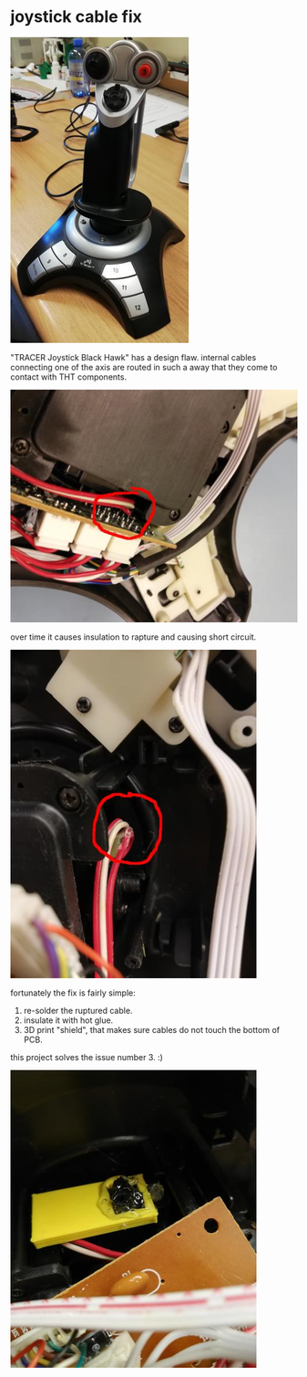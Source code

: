 # joystick cable fix

![tracer joystick in question](pic/joystick.jpg)

"TRACER Joystick Black Hawk" has a design flaw.
internal cables connecting one of the axis are routed in such a away that they come to contact with THT components.

![PCB collision on THT components](pic/PCB_collision.jpg)

over time it causes insulation to rapture and causing short circuit.

![ruptured cable](pic/ruptured_cable.jpg)


fortunately the fix is fairly simple:
1) re-solder the ruptured cable.
2) insulate it with hot glue.
3) 3D print "shield", that makes sure cables do not touch the bottom of PCB.

this project solves the issue number 3. :)

![fix](pic/fix.jpg)

